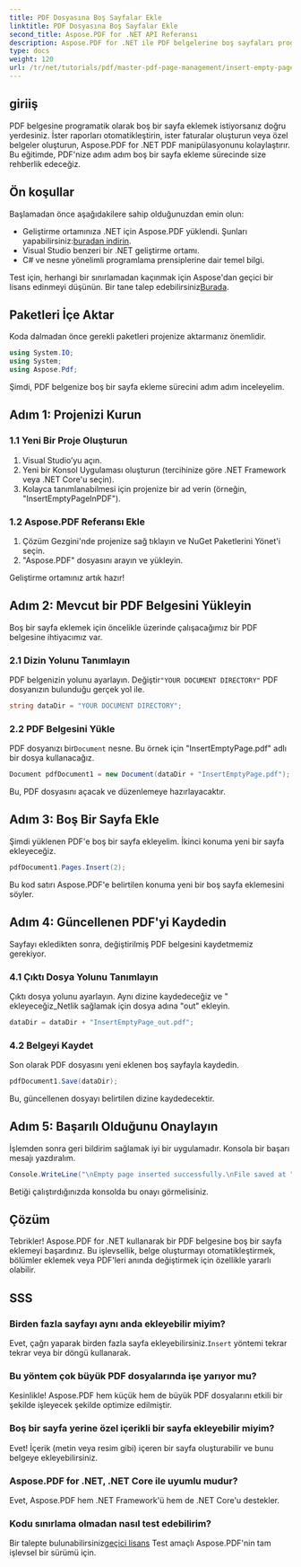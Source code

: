 ```yaml
---
title: PDF Dosyasına Boş Sayfalar Ekle
linktitle: PDF Dosyasına Boş Sayfalar Ekle
second_title: Aspose.PDF for .NET API Referansı
description: Aspose.PDF for .NET ile PDF belgelerine boş sayfaları programatik olarak nasıl ekleyeceğinizi keşfedin. Bu kapsamlı kılavuz, projenizi kurma, PDF yükleme, boş sayfalar ekleme konusunda size yol gösterir.
type: docs
weight: 120
url: /tr/net/tutorials/pdf/master-pdf-page-management/insert-empty-pages/
---
```

## giriiş

PDF belgesine programatik olarak boş bir sayfa eklemek istiyorsanız doğru yerdesiniz. İster raporları otomatikleştirin, ister faturalar oluşturun veya özel belgeler oluşturun, Aspose.PDF for .NET PDF manipülasyonunu kolaylaştırır. Bu eğitimde, PDF'nize adım adım boş bir sayfa ekleme sürecinde size rehberlik edeceğiz.

## Ön koşullar

Başlamadan önce aşağıdakilere sahip olduğunuzdan emin olun:

-  Geliştirme ortamınıza .NET için Aspose.PDF yüklendi. Şunları yapabilirsiniz:[buradan indirin](https://releases.aspose.com/pdf/net/).
- Visual Studio benzeri bir .NET geliştirme ortamı.
- C# ve nesne yönelimli programlama prensiplerine dair temel bilgi.

 Test için, herhangi bir sınırlamadan kaçınmak için Aspose'dan geçici bir lisans edinmeyi düşünün. Bir tane talep edebilirsiniz[Burada](https://purchase.aspose.com/temporary-license/).

## Paketleri İçe Aktar

Koda dalmadan önce gerekli paketleri projenize aktarmanız önemlidir.

```csharp
using System.IO;
using System;
using Aspose.Pdf;
```

Şimdi, PDF belgenize boş bir sayfa ekleme sürecini adım adım inceleyelim.

## Adım 1: Projenizi Kurun

### 1.1 Yeni Bir Proje Oluşturun
1. Visual Studio’yu açın.
2. Yeni bir Konsol Uygulaması oluşturun (tercihinize göre .NET Framework veya .NET Core'u seçin).
3. Kolayca tanımlanabilmesi için projenize bir ad verin (örneğin, "InsertEmptyPageInPDF").

### 1.2 Aspose.PDF Referansı Ekle
1. Çözüm Gezgini'nde projenize sağ tıklayın ve NuGet Paketlerini Yönet'i seçin.
2. "Aspose.PDF" dosyasını arayın ve yükleyin.

Geliştirme ortamınız artık hazır!

## Adım 2: Mevcut bir PDF Belgesini Yükleyin

Boş bir sayfa eklemek için öncelikle üzerinde çalışacağımız bir PDF belgesine ihtiyacımız var.

### 2.1 Dizin Yolunu Tanımlayın
 PDF belgenizin yolunu ayarlayın. Değiştir`"YOUR DOCUMENT DIRECTORY"` PDF dosyanızın bulunduğu gerçek yol ile.

```csharp
string dataDir = "YOUR DOCUMENT DIRECTORY";
```

### 2.2 PDF Belgesini Yükle
 PDF dosyanızı bir`Document` nesne. Bu örnek için "InsertEmptyPage.pdf" adlı bir dosya kullanacağız.

```csharp
Document pdfDocument1 = new Document(dataDir + "InsertEmptyPage.pdf");
```

Bu, PDF dosyasını açacak ve düzenlemeye hazırlayacaktır.

## Adım 3: Boş Bir Sayfa Ekle

Şimdi yüklenen PDF'e boş bir sayfa ekleyelim. İkinci konuma yeni bir sayfa ekleyeceğiz.

```csharp
pdfDocument1.Pages.Insert(2);
```

Bu kod satırı Aspose.PDF'e belirtilen konuma yeni bir boş sayfa eklemesini söyler.

## Adım 4: Güncellenen PDF'yi Kaydedin

Sayfayı ekledikten sonra, değiştirilmiş PDF belgesini kaydetmemiz gerekiyor.

### 4.1 Çıktı Dosya Yolunu Tanımlayın
Çıktı dosya yolunu ayarlayın. Aynı dizine kaydedeceğiz ve " ekleyeceğiz_Netlik sağlamak için dosya adına "out" ekleyin.

```csharp
dataDir = dataDir + "InsertEmptyPage_out.pdf";
```

### 4.2 Belgeyi Kaydet
Son olarak PDF dosyasını yeni eklenen boş sayfayla kaydedin.

```csharp
pdfDocument1.Save(dataDir);
```

Bu, güncellenen dosyayı belirtilen dizine kaydedecektir.

## Adım 5: Başarılı Olduğunu Onaylayın

İşlemden sonra geri bildirim sağlamak iyi bir uygulamadır. Konsola bir başarı mesajı yazdıralım.

```csharp
Console.WriteLine("\nEmpty page inserted successfully.\nFile saved at " + dataDir);
```

Betiği çalıştırdığınızda konsolda bu onayı görmelisiniz.

## Çözüm

Tebrikler! Aspose.PDF for .NET kullanarak bir PDF belgesine boş bir sayfa eklemeyi başardınız. Bu işlevsellik, belge oluşturmayı otomatikleştirmek, bölümler eklemek veya PDF'leri anında değiştirmek için özellikle yararlı olabilir.

## SSS

### Birden fazla sayfayı aynı anda ekleyebilir miyim?
Evet, çağrı yaparak birden fazla sayfa ekleyebilirsiniz.`Insert` yöntemi tekrar tekrar veya bir döngü kullanarak.

### Bu yöntem çok büyük PDF dosyalarında işe yarıyor mu?
Kesinlikle! Aspose.PDF hem küçük hem de büyük PDF dosyalarını etkili bir şekilde işleyecek şekilde optimize edilmiştir.

### Boş bir sayfa yerine özel içerikli bir sayfa ekleyebilir miyim?
Evet! İçerik (metin veya resim gibi) içeren bir sayfa oluşturabilir ve bunu belgeye ekleyebilirsiniz.

### Aspose.PDF for .NET, .NET Core ile uyumlu mudur?
Evet, Aspose.PDF hem .NET Framework'ü hem de .NET Core'u destekler.

### Kodu sınırlama olmadan nasıl test edebilirim?
 Bir talepte bulunabilirsiniz[geçici lisans](https://purchase.aspose.com/temporary-license/) Test amaçlı Aspose.PDF'nin tam işlevsel bir sürümü için.
